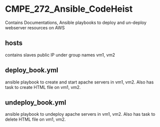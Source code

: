 # CMPE_272_Ansible_CodeHeist
Contains Documentations, Ansible playbooks to deploy and un-deploy webserver resources on AWS

## hosts
contains slaves public IP under group names vm1, vm2

## deploy_book.yml
ansible playbook to create and start apache servers in vm1, vm2. 
Also has task to create HTML file on vm1, vm2.

## undeploy_book.yml
ansible playbook to undeploy apache servers in vm1, vm2. 
Also has task to delete HTML file on vm1, vm2.






